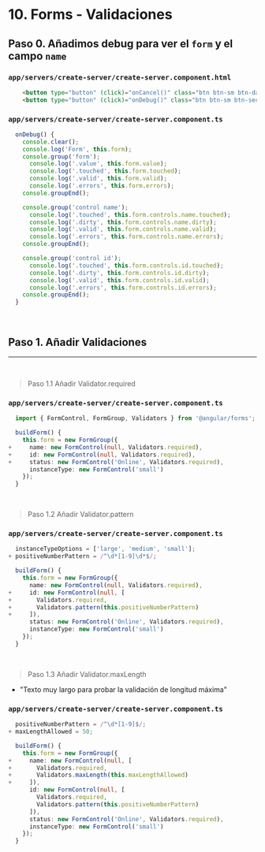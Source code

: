 # 10. Forms - Validaciones

## Paso 0. Añadimos debug para ver el `form` y el campo `name`

### `app/servers/create-server/create-server.component.html`
``` html
    <button type="button" (click)="onCancel()" class="btn btn-sm btn-danger ml-2">Cancel</button>
    <button type="button" (click)="onDebug()" class="btn btn-sm btn-secondary ml-2">Debug</button>
```
### `app/servers/create-server/create-server.component.ts`
``` ts
  onDebug() {
    console.clear();
    console.log('Form', this.form);
    console.group('form');
      console.log('.value', this.form.value);
      console.log('.touched', this.form.touched);
      console.log('.valid', this.form.valid);
      console.log('.errors', this.form.errors);
    console.groupEnd();

    console.group('control name');
      console.log('.touched', this.form.controls.name.touched);
      console.log('.dirty', this.form.controls.name.dirty);
      console.log('.valid', this.form.controls.name.valid);
      console.log('.errors', this.form.controls.name.errors);
    console.groupEnd();

    console.group('control id');
      console.log('.touched', this.form.controls.id.touched);
      console.log('.dirty', this.form.controls.id.dirty);
      console.log('.valid', this.form.controls.id.valid);
      console.log('.errors', this.form.controls.id.errors);
    console.groupEnd();
  }
```
<br>

## Paso 1. Añadir Validaciones
---
<br>

> Paso 1.1 Añadir Validator.required

### `app/servers/create-server/create-server.component.ts`
``` ts
  import { FormControl, FormGroup, Validators } from '@angular/forms';

  buildForm() {
    this.form = new FormGroup({
+     name: new FormControl(null, Validators.required),
+     id: new FormControl(null, Validators.required),
+     status: new FormControl('Online', Validators.required),
      instanceType: new FormControl('small')
    });
  }
```
<br>

> Paso 1.2 Añadir Validator.pattern

### `app/servers/create-server/create-server.component.ts`
``` ts
  instanceTypeOptions = ['large', 'medium', 'small'];
+ positiveNumberPattern = /^\d*[1-9]\d*$/;

  buildForm() {
    this.form = new FormGroup({
      name: new FormControl(null, Validators.required),
+     id: new FormControl(null, [
+       Validators.required,
+       Validators.pattern(this.positiveNumberPattern)
+     ]),
      status: new FormControl('Online', Validators.required),
      instanceType: new FormControl('small')
    });
  }
```
<br>

> Paso 1.3 Añadir Validator.maxLength

- "Texto muy largo para probar la validación de longitud máxima"

### `app/servers/create-server/create-server.component.ts`
``` ts
  positiveNumberPattern = /^\d*[1-9]$/;
+ maxLengthAllowed = 50;

  buildForm() {
    this.form = new FormGroup({
+     name: new FormControl(null, [
+       Validators.required,
+       Validators.maxLength(this.maxLengthAllowed)
+     ]),
      id: new FormControl(null, [
        Validators.required,
        Validators.pattern(this.positiveNumberPattern)
      ]),
      status: new FormControl('Online', Validators.required),
      instanceType: new FormControl('small')
    });
  }
```
<br>
